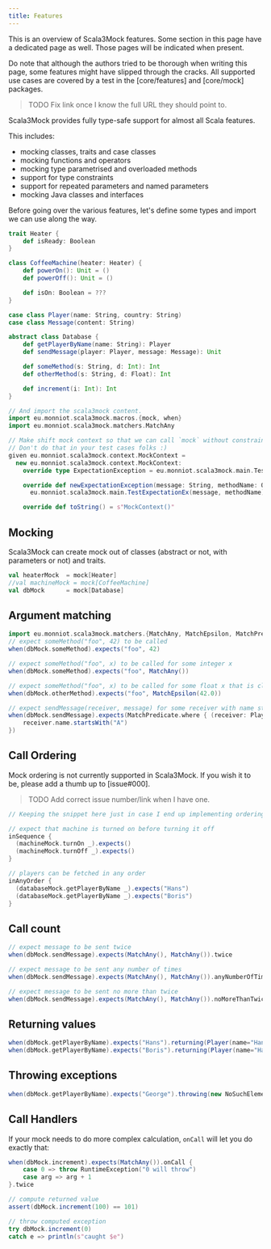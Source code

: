 ```yaml
---
title: Features
---
```


This is an overview of Scala3Mock features. Some section in this page have a dedicated page as well. Those pages will be indicated when present.

Do note that although the authors tried to be thorough when writing this page, some features might have slipped through the cracks. All supported use cases are covered by a test in the [core/features] and [core/mock] packages.

> TODO Fix link once I know the full URL they should point to.


Scala3Mock provides fully type-safe support for almost all Scala features. 

This includes:

- mocking classes, traits and case classes
- mocking functions and operators
- mocking type parametrised and overloaded methods
- support for type constraints
- support for repeated parameters and named parameters
- mocking Java classes and interfaces

Before going over the various features, let's define some types and import we can use along the way.

```scala mdoc
trait Heater {
    def isReady: Boolean
}

class CoffeeMachine(heater: Heater) {
    def powerOn(): Unit = ()
    def powerOff(): Unit = ()

    def isOn: Boolean = ???
}

case class Player(name: String, country: String)
case class Message(content: String)

abstract class Database {
    def getPlayerByName(name: String): Player
    def sendMessage(player: Player, message: Message): Unit

    def someMethod(s: String, d: Int): Int
    def otherMethod(s: String, d: Float): Int

    def increment(i: Int): Int
}

// And import the scala3mock content.
import eu.monniot.scala3mock.macros.{mock, when}
import eu.monniot.scala3mock.matchers.MatchAny
```

```scala mdoc:invisible
// Make shift mock context so that we can call `mock` without constraint.
// Don't do that in your test cases folks :)
given eu.monniot.scala3mock.context.MockContext = 
  new eu.monniot.scala3mock.context.MockContext:
    override type ExpectationException = eu.monniot.scala3mock.main.TestExpectationEx

    override def newExpectationException(message: String, methodName: Option[String]): ExpectationException =
      eu.monniot.scala3mock.main.TestExpectationEx(message, methodName)

    override def toString() = s"MockContext()"
```

## Mocking

Scala3Mock can create mock out of classes (abstract or not, with parameters or not) and traits.

```scala mdoc
val heaterMock  = mock[Heater]
//val machineMock = mock[CoffeeMachine]
val dbMock      = mock[Database]
```

## Argument matching

```scala mdoc
import eu.monniot.scala3mock.matchers.{MatchAny, MatchEpsilon, MatchPredicate}
// expect someMethod("foo", 42) to be called
when(dbMock.someMethod).expects("foo", 42)  

// expect someMethod("foo", x) to be called for some integer x
when(dbMock.someMethod).expects("foo", MatchAny())

// expect someMethod("foo", x) to be called for some float x that is close to 42.0
when(dbMock.otherMethod).expects("foo", MatchEpsilon(42.0))

// expect sendMessage(receiver, message) for some receiver with name starting with "A"
when(dbMock.sendMessage).expects(MatchPredicate.where { (receiver: Player, message: Message) => 
    receiver.name.startsWith("A")
}) 
```

## Call Ordering

Mock ordering is not currently supported in Scala3Mock. If you wish it to be, please add a thumb up to [issue#000].

> TODO Add correct issue number/link when I have one.

```scala mdoc:fail:invisible
// Keeping the snippet here just in case I end up implementing ordering

// expect that machine is turned on before turning it off
inSequence {
  (machineMock.turnOn _).expects()
  (machineMock.turnOff _).expects()
}

// players can be fetched in any order
inAnyOrder {
  (databaseMock.getPlayerByName _).expects("Hans")
  (databaseMock.getPlayerByName _).expects("Boris")
}
```

## Call count

```scala mdoc:silent
// expect message to be sent twice
when(dbMock.sendMessage).expects(MatchAny(), MatchAny()).twice

// expect message to be sent any number of times
when(dbMock.sendMessage).expects(MatchAny(), MatchAny()).anyNumberOfTimes

// expect message to be sent no more than twice
when(dbMock.sendMessage).expects(MatchAny(), MatchAny()).noMoreThanTwice
```

## Returning values

```scala mdoc:silent
when(dbMock.getPlayerByName).expects("Hans").returning(Player(name="Hans", country="Germany"))
when(dbMock.getPlayerByName).expects("Boris").returning(Player(name="Hans", country="Russia"))
```

## Throwing exceptions

```scala mdoc:silent
when(dbMock.getPlayerByName).expects("George").throwing(new NoSuchElementException)
```

## Call Handlers

If your mock needs to do more complex calculation, `onCall` will let you do exactly that:

```scala mdoc:silent
when(dbMock.increment).expects(MatchAny()).onCall {
    case 0 => throw RuntimeException("0 will throw")
    case arg => arg + 1
}.twice

// compute returned value
assert(dbMock.increment(100) == 101)

// throw computed exception
try dbMock.increment(0)
catch e => println(s"caught $e")
```
